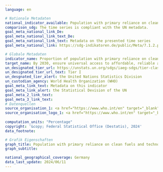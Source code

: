 ```yaml
---
language: en    

# Nationale Metadaten    
national_indicator_available: Population with primary reliance on clean fuels and technology    
comparison_sdg: The time series is compliant with the UN metadata.    
goal_meta_national_link_De: 
goal_meta_national_link_text_De: 
goal_meta_national_link_text: Metadata on the presented time series
goal_meta_national_link: https://sdg-indikatoren.de/public/Meta/7.1.2.pdf    

# Globale Metadaten    
indicator_name: Proportion of population with primary reliance on clean fuels and technology    
target_name: By 2030, ensure universal access to affordable, reliable and modern energy services    
un_designated_tier_url: https://unstats.un.org/sdgs/iaeg-sdgs/tier-classification/    
un_designated_tier_url_text: Tier I    
un_desgnated_tier_alert: the United Nations Statistics Division    
un_custodian_agency: World Health Organization (WHO)    
goal_meta_link_text: Metadata on this indicator    
goal_meta_link_alert: the Statistical Devision of the UN    
goal_meta_2_link_text:     
goal_meta_3_link_text:         
# Datenquellen
source_organisation_1: <a href="https://www.who.int/en" target="_blank" onclick="return confirm_alert('the World Health Organization','En');" title="Click here to go to the website of the organisation World Health Organization (WHO)."> World Health Organization (WHO) </a>
source_organisation_logo_1: <a href="https://www.who.int/en" target="_blank" onclick="return confirm_alert('the World Health Organization','En');"><img src="https://sdg-indikatoren.de/public/OrgImgEn/who.png" alt="Logo who" style="height:60px; width:148px"/></a>
    
computation_units: "Percentage"    
copyright: '&copy; Federal Statistical Office (Destatis), 2024'    
data_footnote:     

# Grafik Eigenschaften    
graph_title: Population with primary reliance on clean fuels and technology
graph_subtitle:     

national_geographical_coverage: Germany    
data_last_update: 2024/06/11    
---
```


<span></span>